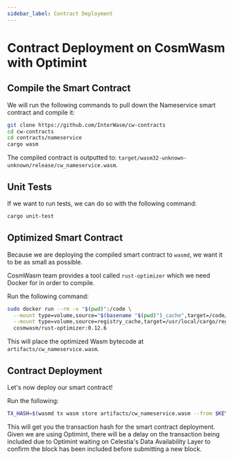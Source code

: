 ```yaml
---
sidebar_label: Contract Deployment
---
```


# Contract Deployment on CosmWasm with Optimint
<!-- markdownlint-disable MD013 -->

## Compile the Smart Contract

We will run the following commands to pull down the Nameservice smart contract and compile it:

```sh
git clone https://github.com/InterWasm/cw-contracts
cd cw-contracts
cd contracts/nameservice
cargo wasm
```

The compiled contract is outputted to: `target/wasm32-unknown-unknown/release/cw_nameservice.wasm`.

## Unit Tests

If we want to run tests, we can do so with the following command:

```sh
cargo unit-test
```

## Optimized Smart Contract

Because we are deploying the compiled smart contract to `wasmd`, we want it to be as small as possible.

CosmWasm team provides a tool called `rust-optimizer` which we need Docker for in order to compile.

Run the following command:

```sh
sudo docker run --rm -v "$(pwd)":/code \
  --mount type=volume,source="$(basename "$(pwd)")_cache",target=/code/target \
  --mount type=volume,source=registry_cache,target=/usr/local/cargo/registry \
  cosmwasm/rust-optimizer:0.12.6
```

This will place the optimized Wasm bytecode at `artifacts/cw_nameservice.wasm`.

## Contract Deployment

Let's now deploy our smart contract!

Run the following:

```sh
TX_HASH=$(wasmd tx wasm store artifacts/cw_nameservice.wasm --from $KEY_NAME --keyring-backend test $TXFLAG --output json -y | jq -r '.txhash') 
```

This will get you the transaction hash for the smart contract deployment. Given we are using Optimint, there will be a delay on the transaction being included due to Optimint waiting on Celestia's Data Availability Layer to confirm the block has been included before submitting a new block.
